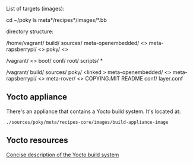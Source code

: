 List of targets (images):

cd ~/poky
ls meta*/recipes*/images/*.bb

directory structure:

/home/vagrant/
  build/
  sources/
     meta-openembedded/ <<git>>
     meta-rapsberrypi/ <<git>>
     poky/ <<git>>

/vagrant/ <<git>>
  boot/
  conf/
  root/
  scripts/
  *

/vagrant/
  build/
  sources/
     poky/ <linked <git>>
     meta-openembedded/ <<linked git>>
     meta-rapsberrypi/ <<linked git>>
     meta-rover/ <<git>>
       COPYING.MIT
       README
       conf/
         layer.conf
         
## Yocto appliance
There's an appliance that contains a Yocto build system. It's located at:

``./sources/poky/meta/recipes-core/images/build-appliance-image``

## Yocto resources

[Concise description of the Yocto build system](https://www.informit.com/articles/article.aspx?p=2514911)
         